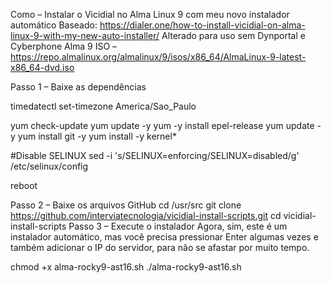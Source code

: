 Como – Instalar o Vicidial no Alma Linux 9 com meu novo instalador automático
Baseado: https://dialer.one/how-to-install-vicidial-on-alma-linux-9-with-my-new-auto-installer/
Alterado para uso sem Dynportal e Cyberphone
Alma 9 ISO – https://repo.almalinux.org/almalinux/9/isos/x86_64/AlmaLinux-9-latest-x86_64-dvd.iso

Passo 1 – Baixe as dependências

timedatectl set-timezone America/Sao_Paulo

yum check-update
yum update -y
yum -y install epel-release
yum update -y
yum install git -y
yum install -y kernel*

#Disable SELINUX
sed -i 's/SELINUX=enforcing/SELINUX=disabled/g' /etc/selinux/config 

reboot

Passo 2 – Baixe os arquivos GitHub
cd /usr/src
git clone https://github.com/interviatecnologia/vicidial-install-scripts.git
cd vicidial-install-scripts
Passo 3 – Execute o instalador
Agora, sim, este é um instalador automático, mas você precisa pressionar Enter algumas vezes e também adicionar o IP do servidor, para não se afastar por muito tempo.

chmod +x alma-rocky9-ast16.sh
./alma-rocky9-ast16.sh
